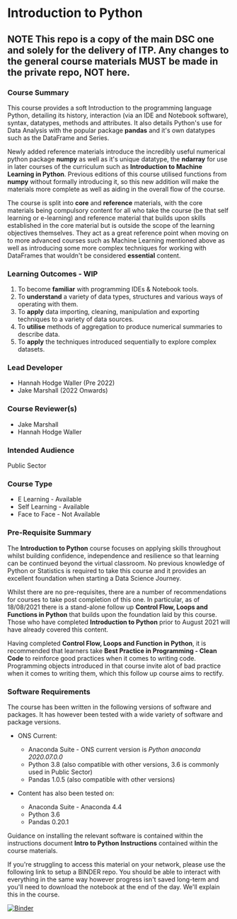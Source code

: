 # Introduction to Python 

## NOTE **This repo is a copy of the main DSC one and solely for the delivery of ITP.  Any changes to the general course materials MUST be made in the private repo, NOT here.**

### **Course Summary**

This course provides a soft Introduction to the programming language Python, detailing its history, interaction (via an IDE and Notebook software), syntax,
datatypes, methods and attributes. It also details Python's use for Data Analysis with the popular package **pandas** and it's own datatypes such as the 
DataFrame and Series. 

Newly added reference materials introduce the incredibly useful numerical python package **numpy** as well as it's unique datatype, the **ndarray** for use 
in later courses of the curriculum such as **Introduction to Machine Learning in Python**. Previous editions of this course utilised functions from **numpy**
without formally introducing it, so this new addition will make the materials more complete as well as aiding in the overall flow of the course.

The course is split into **core** and **reference** materials, with the core materials being compulsory content for all who take the course (be that self 
learning or e-learning) and reference material that builds upon skills established in the core material but is outside the scope of the learning objectives 
themselves. They act as a great reference point when moving on to more advanced courses such as Machine Learning mentioned above as well as introducing some
more complex techniques for working with DataFrames that wouldn't be considered **essential** content. 

### **Learning Outcomes - WIP**

1. To become **familiar** with programming IDEs & Notebook tools.
2. To **understand** a variety of data types, structures and various ways of operating with them.
3. To **apply** data importing, cleaning, manipulation and exporting techniques to a variety of data sources.
4. To **utilise** methods of aggregation to produce numerical summaries to describe data.
5. To **apply** the techniques introduced sequentially to explore complex datasets. 

### **Lead Developer**

- Hannah Hodge Waller (Pre 2022)
- Jake Marshall (2022 Onwards)

### **Course Reviewer(s)**

- Jake Marshall
- Hannah Hodge Waller

### **Intended Audience**

Public Sector

### **Course Type**

- E Learning - Available
- Self Learning - Available
- Face to Face - Not Available

### **Pre-Requisite Summary**

The **Introduction to Python** course focuses on applying skills throughout whilst building confidence, independence and resilience so that learning can
be continued beyond the virtual classroom. No previous knowledge of Python or Statistics is required to take this course and it provides an excellent 
foundation when starting a Data Science Journey. 

Whilst there are no pre-requisites, there are a number of recommendations for courses to take post completion of this one. In particular, as of 18/08/2021
there is a stand-alone follow up **Control Flow, Loops and Functions in Python** that builds upon the foundation laid by this course. Those who have completed
**Introduction to Python** prior to August 2021 will have already covered this content.

Having completed **Control Flow, Loops and Function in Python**, it is recommended that learners take **Best Practice in Programming - Clean Code** to 
reinforce good practices when it comes to writing code. Programming objects introduced in that course invite alot of bad practice when it comes to writing them, which this follow up course aims to rectify. 

### **Software Requirements**

The course has been written in the following versions of software and packages. It has however been tested with a wide variety of software and package versions.

- ONS Current:
    - Anaconda Suite - ONS current version is *Python anaconda 2020.07.0.0* 
    - Python 3.8 (also compatible with other versions, 3.6 is commonly used in Public Sector)
    - Pandas 1.0.5 (also compatible with other versions)

- Content has also been tested on:
    - Anaconda Suite - Anaconda 4.4
    - Python 3.6
    - Pandas 0.20.1

Guidance on installing the relevant software is contained within the instructions document **Intro to Python Instructions** contained within the 
course materials.

If you're struggling to access this material on your network, please use the following link to setup a BINDER repo.  You should be able to interact with everything in the same way however progress isn't saved long-term and you'll need to download the notebook at the end of the day.  We'll explain this in the course.

[![Binder](https://mybinder.org/badge_logo.svg)](https://mybinder.org/v2/gh/tbalbone31/DSC_ITP_binder/HEAD)
